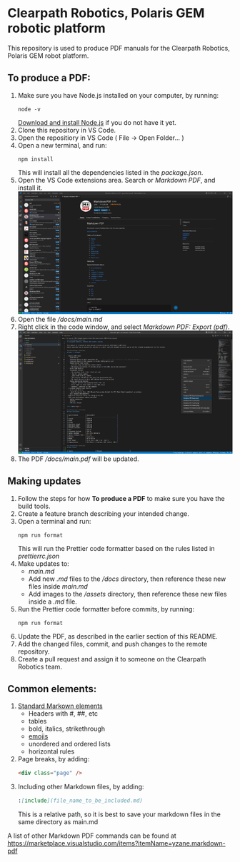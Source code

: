 # Clearpath Robotics, Polaris GEM robotic platform

This repository is used to produce PDF manuals for the Clearpath Robotics, Polaris GEM robot platform.

## To produce a PDF:

1.  Make sure you have Node.js installed on your computer, by running:
    ```
    node -v
    ```
    [Download and install Node.js](https://nodejs.org/) if you do not have it yet.
2.  Clone this repository in VS Code.
3.  Open the repositiory in VS Code ( File -> Open Folder... )
4.  Open a new terminal, and run:
    ```
    npm install
    ```
    This will install all the dependencies listed in the _package.json_.
5.  Open the VS Code extensions area.
    Search or _Markdown PDF_, and install it.
    <center>
      <img src="/assets/images_readme/readme_1.png" width="800"/>
    </center>
6.  Open the file _/docs/main.md_
7.  Right click in the code window, and select _Markdown PDF: Export (pdf)_.
    <center>
      <img src="/assets/images_readme/readme_2.png" width="800"/>
    </center>
8.  The PDF _/docs/main.pdf_ will be updated.

## Making updates

1.  Follow the steps for how **To produce a PDF** to make sure you have the build tools.
2.  Create a feature branch describing your intended change.
3.  Open a terminal and run:
    ```
    npm run format
    ```
    This will run the Prettier code formatter based on the rules listed in _prettierrc.json_
4.  Make updates to:
    - _main.md_
    - Add new _.md_ files to the _/docs_ directory, then reference these new files inside _main.md_
    - Add images to the _/assets_ directory, then reference these new files inside a _.md_ file.
5.  Run the Prettier code formatter before commits, by running:
    ```
    npm run format
    ```
6.  Update the PDF, as described in the earlier section of this README.
7.  Add the changed files, commit, and push changes to the remote repository.
8.  Create a pull request and assign it to someone on the Clearpath Robotics team.

## Common elements:

1.  [Standard Markown elements](https://www.markdownguide.org/cheat-sheet/)
    - Headers with #, ##, etc
    - tables
    - bold, italics, strikethrough
    - [emojis](https://www.webfx.com/tools/emoji-cheat-sheet/)
    - unordered and ordered lists
    - horizontal rules
2.  Page breaks, by adding:
    ```html
    <div class="page" />
    ```
3.  Including other Markdown files, by adding:
    ```markdown
    :[include](file_name_to_be_included.md)
    ```
    This is a relative path, so it is best to save your markdown files in the same directory as main.md

A list of other Markdown PDF commands can be found at <https://marketplace.visualstudio.com/items?itemName=yzane.markdown-pdf>
